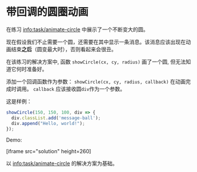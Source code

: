 
# 带回调的圆圈动画

在练习 <info:task/animate-circle> 中展示了一个不断变大的圆。

现在假设我们不止需要一个圆，还需要在其中显示一条消息。该消息应该出现在动画结束**之后**（圆变最大时），否则看起来会很丑。

在该练习的解决方案中, 函数 `showCircle(cx, cy, radius)` 画了一个圆, 但无法知道它何时准备好。

添加一个回调函数作为参数： `showCircle(cx, cy, radius, callback)` 在动画完成时调用。 `callback` 应该接收圆`div`作为一个参数。

这是样例：

```js
showCircle(150, 150, 100, div => {
  div.classList.add('message-ball');
  div.append("Hello, world!");
});
```

Demo:

[iframe src="solution" height=260]

以 <info:task/animate-circle> 的解决方案为基础。
